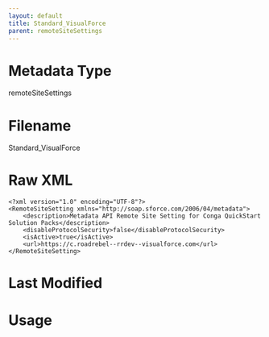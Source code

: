 ```yaml
---
layout: default
title: Standard_VisualForce
parent: remoteSiteSettings
---
```

# Metadata Type
remoteSiteSettings


# Filename 
Standard_VisualForce


# Raw XML
```
<?xml version="1.0" encoding="UTF-8"?>
<RemoteSiteSetting xmlns="http://soap.sforce.com/2006/04/metadata">
    <description>Metadata API Remote Site Setting for Conga QuickStart Solution Packs</description>
    <disableProtocolSecurity>false</disableProtocolSecurity>
    <isActive>true</isActive>
    <url>https://c.roadrebel--rrdev--visualforce.com</url>
</RemoteSiteSetting>
```


# Last Modified


# Usage
